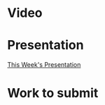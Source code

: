 
# Video

# Presentation
[This Week's Presentation](_presentations/presentationWeek07.md)

# Work to submit
